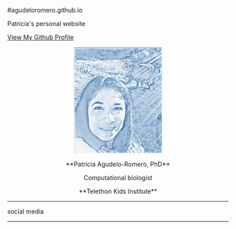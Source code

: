<p align="left"> #agudeloromero.github.io </p>
Patricia's personal website

[View My Github Profile](https://github.com/agudeloromero)



<p align="center">
  <img width="200" src="Patricia_photo_blue.jpg" alt="Material Bread logo">
</p>

<p align="center"> **Patricia Agudelo-Romero, PhD** </p>
 
<p align="center"> Computational biologist </p>

<p align="center"> **Telethon Kids Institute** </p>

***

social media

***
